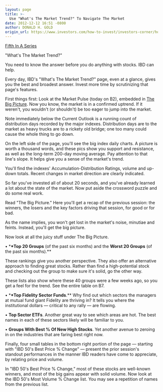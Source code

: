 ```yaml
---
layout: page
title: >-
  Use "What's The Market Trend?" To Navigate The Market
date: 2012-12-12 16:51 -0800
author: DONALD H. GOLD
origin_url: https://www.investors.com/how-to-invest/investors-corner/how-to-predict-the-stock-market/
---
```


[Fifth In A Series](http://news.investors.com/special-report/635805-you-can-time-the-market.aspx)

"What's The Market Trend?"

You need to know the answer before you do anything with stocks. IBD can help.

Every day, IBD's "What's The Market Trend?" page, even at a glance, gives you the best and broadest answer. Invest more time by scrutinizing that page's features.

First things first: Look at the Market Pulse (today on B2), embedded in [The Big Picture](http://news.investors.com/investing/big-picture.htm). Now you know, the market is in a confirmed uptrend. If it weren't, you wouldn't (or shouldn't) be too eager to jump into the market.

Note immediately below the Current Outlook is a running count of distribution days recorded by the major indexes. Distribution days are to the market as heavy trucks are to a rickety old bridge; one too many could cause the whole thing to go down.

On the left side of the page, you'll see the big index daily charts. A picture is worth a thousand words, and these pics show you support and resistance, as well as the long-term 200-day moving average. Pay attention to that line's slope. It helps give you a sense of the market's trend.

You'll find the indexes' Accumulation-Distribution Ratings, volume and up-down totals. Recent changes in market direction are clearly indicated.

So far you've invested all of about 20 seconds, and you've already learned a lot about the state of the market. Now put aside the crossword puzzle and do some real work.

Read "The Big Picture." Here you'll get a recap of the previous session: the winners, the losers and the key factors driving that session, for good or for bad.

As the name implies, you won't get lost in the market's noise, minutiae and feints. Instead, you'll get the big picture.

Now look at all the juicy stuff under The Big Picture.

• \***\*Top 20 Groups** (of the past six months) and the **Worst 20 Groups** (of the past six months).\*\*

These rankings give you another perspective. They also offer an alternative approach to finding great stocks. Rather than find a high-potential stock and checking out the group to make sure it's solid, go the other way.

These lists also show where these 40 groups were a few weeks ago, so you get a feel for the trend. See the entire table on B7.

• \***\*Top Fidelity Sector Funds**.\*\* Why find out which sectors the managers at mutual fund giant Fidelity are thriving in? It tells you where the institutional dollars — critical to any rally — are flowing.

• **Top Sector ETFs**. Another great way to see which areas are hot. The best names in each of these sectors likely will be familiar to you.

• **Groups With Best % Of New High Stocks**. Yet another avenue to zeroing in on the industries that are faring best right now.

Finally, four small tables in the bottom right portion of the page — starting with "IBD 50's Best Price % Change" — present the prior session's standout performances in the manner IBD readers have come to appreciate, by relating price and volume.

In "IBD 50's Best Price % Change," most of these stocks are well-known winners, and most of the big gains appear with solid volume. Now look at the IBD 50's Most Volume % Change list. You may see a repetition of names from the previous list.
